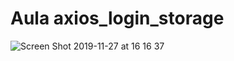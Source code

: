 # Aula  axios_login_storage


![Screen Shot 2019-11-27 at 16 16 37](https://user-images.githubusercontent.com/47014385/69753081-6b54a300-1131-11ea-83e0-20d67c8035b4.png)
